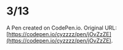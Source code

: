 # 3/13

A Pen created on CodePen.io. Original URL: [https://codepen.io/cyzzzz/pen/jOvZzZE](https://codepen.io/cyzzzz/pen/jOvZzZE).

